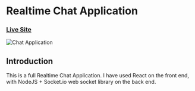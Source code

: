# Realtime Chat Application

### [Live Site](https://realtime-chat-application.netlify.com)

![Chat Application](https://i.ytimg.com/vi/ZwFA3YMfkoc/maxresdefault.jpg)

## Introduction

This is a full Realtime Chat Application. I have used React on the front end, with NodeJS + Socket.io web socket library on the back end.
